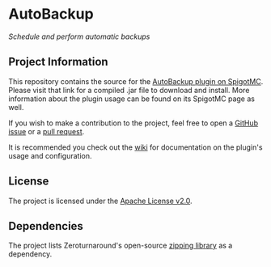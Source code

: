 # AutoBackup

_Schedule and perform automatic backups_

## Project Information
This repository contains the source for the [AutoBackup plugin on SpigotMC](https://www.spigotmc.org/resources/autobackup.88209/).
Please visit that link for a compiled .jar file to download and install. More information about the
plugin usage can be found on its SpigotMC page as well.

If you wish to make a contribution to the project, feel free to open a
[GitHub issue](https://github.com/SparklingComet/AutoBackup/issues) or a 
[pull request](https://github.com/SparklingComet/AutoBackup/pulls).

It is recommended you check out the [wiki](https://github.com/SparklingComet/AutoBackup/wiki) for documentation on the plugin's usage and configuration.

## License
The project is licensed under the [Apache License v2.0](https://github.com/SparklingComet/AutoBackup/blob/master/LICENSE).

## Dependencies
The project lists Zeroturnaround's open-source [zipping library](https://github.com/zeroturnaround/zt-zip) as a
dependency.
